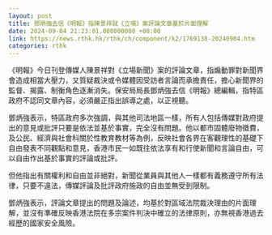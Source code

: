 ```yaml
---
layout: post
title: 鄧炳強去信《明報》指陳景祥就《立場》案評論文章基於片面理解
date: 2024-09-04 21:23:01.000000000 +08:00
link: https://news.rthk.hk/rthk/ch/component/k2/1769138-20240904.htm
categories: rthk
---
```


《明報》今日刊登傳媒人陳景祥對《立場新聞》案的評論文章，指煽動罪對新聞界會造成相當大壓力，又質疑裁決或令媒體因受訪者言論而承擔責任，擔心新聞界的監督、揭露、制衡角色逐漸消失。保安局局長鄧炳強去信《明報》總編輯，指特區政府不認同文章內容，必須嚴正指出誤導之處，以正視聽。

鄧炳強表示，特區政府多次強調，與其他司法地區一樣，所有人包括傳媒對政府提出的意見或批評只要是依法並基於事實，完全沒有問題。他以都市固體廢物徵費，及公民、經濟與社會科關於性教育教材等為例，反映社會各界在客觀理性的基礎下自由發表不同觀點和意見，香港市民一如既往依法享有和行使新聞和言論自由，可以自由作出基於事實的評論或批評。

但他指出有關權利和自由並非絕對，新聞從業員與其他人一樣都有義務遵守所有法律，只要不違法，傳媒評論及批評政府施政的自由並無受到限制。

鄧炳強表示，評論文章提出的問題及論述，均基於對區域法院裁決理由的片面理解，並沒有準確反映香港法院在多宗案件判決中確立的法律原則，亦無視香港過去經歷的國家安全風險。
